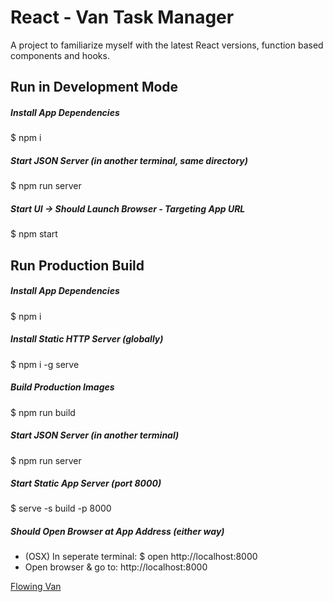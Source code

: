 # React - Van Task Manager
A project to familiarize myself with the latest React versions, function based components and hooks.   

## Run in Development Mode
##### Install App Dependencies
$ npm i
##### Start JSON Server (in another terminal, same directory)
$ npm run server
##### Start UI -> Should Launch Browser - Targeting App URL
$ npm start  

## Run Production Build
##### Install App Dependencies
$ npm i
##### Install Static HTTP Server (globally) 
$ npm i -g serve
##### Build Production Images
$ npm run build
##### Start JSON Server (in another terminal)
$ npm run server
##### Start Static App Server (port 8000)
$ serve -s build -p 8000  
##### Should Open Browser at App Address (either way) 
- (OSX) In seperate terminal: $ open http://localhost:8000 
- Open browser & go to: http://localhost:8000

[Flowing Van](images/Flowing-Van.jpg)